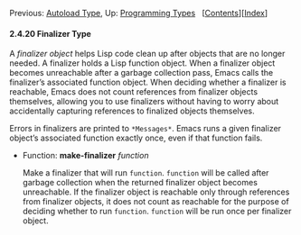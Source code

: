 

Previous: [Autoload Type](Autoload-Type.html), Up: [Programming Types](Programming-Types.html)   \[[Contents](index.html#SEC_Contents "Table of contents")]\[[Index](Index.html "Index")]

#### 2.4.20 Finalizer Type

A *finalizer object* helps Lisp code clean up after objects that are no longer needed. A finalizer holds a Lisp function object. When a finalizer object becomes unreachable after a garbage collection pass, Emacs calls the finalizer’s associated function object. When deciding whether a finalizer is reachable, Emacs does not count references from finalizer objects themselves, allowing you to use finalizers without having to worry about accidentally capturing references to finalized objects themselves.

Errors in finalizers are printed to `*Messages*`. Emacs runs a given finalizer object’s associated function exactly once, even if that function fails.

*   Function: **make-finalizer** *function*

    Make a finalizer that will run `function`. `function` will be called after garbage collection when the returned finalizer object becomes unreachable. If the finalizer object is reachable only through references from finalizer objects, it does not count as reachable for the purpose of deciding whether to run `function`. `function` will be run once per finalizer object.
